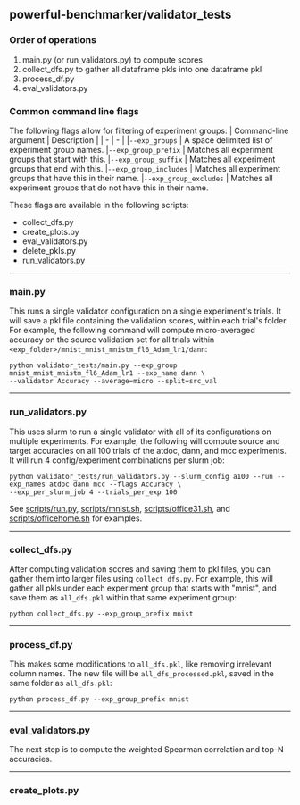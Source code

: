 ## powerful-benchmarker/validator_tests


### Order of operations

1. main.py (or run_validators.py) to compute scores
2. collect_dfs.py to gather all dataframe pkls into one dataframe pkl
3. process_df.py
4. eval_validators.py


### Common command line flags
The following flags allow for filtering of experiment groups:
| Command-line argument | Description |
| - | - |
|`--exp_groups` | A space delimited list of experiment group names.
|`--exp_group_prefix` | Matches all experiment groups that start with this.
|`--exp_group_suffix` | Matches all experiment groups that end with this.
|`--exp_group_includes` | Matches all experiment groups that have this in their name.
|`--exp_group_excludes` | Matches all experiment groups that do not have this in their name.

These flags are available in the following scripts:

- collect_dfs.py
- create_plots.py
- eval_validators.py
- delete_pkls.py
- run_validators.py

---
### main.py

This runs a single validator configuration on a single experiment's trials. It will save a pkl file containing the validation scores, within each trial's folder. For example, the following command will compute micro-averaged accuracy on the source validation set for all trials within `<exp_folder>/mnist_mnist_mnistm_fl6_Adam_lr1/dann`:

```
python validator_tests/main.py --exp_group mnist_mnist_mnistm_fl6_Adam_lr1 --exp_name dann \
--validator Accuracy --average=micro --split=src_val
```

---
### run_validators.py

This uses slurm to run a single validator with all of its configurations on multiple experiments. For example, the following will compute source and target accuracies on all 100 trials of the atdoc, dann, and mcc experiments. It will run 4 config/experiment combinations per slurm job:

```
python validator_tests/run_validators.py --slurm_config a100 --run --exp_names atdoc dann mcc --flags Accuracy \
--exp_per_slurm_job 4 --trials_per_exp 100
```

See [scripts/run.py](https://github.com/KevinMusgrave/powerful-benchmarker/blob/domain-adaptation/validator_tests/scripts/run.py), [scripts/mnist.sh](https://github.com/KevinMusgrave/powerful-benchmarker/blob/domain-adaptation/validator_tests/scripts/mnist.sh), [scripts/office31.sh](https://github.com/KevinMusgrave/powerful-benchmarker/blob/domain-adaptation/validator_tests/scripts/office31.sh), and [scripts/officehome.sh](https://github.com/KevinMusgrave/powerful-benchmarker/blob/domain-adaptation/validator_tests/scripts/officehome.sh) for examples.


---
### collect_dfs.py

After computing validation scores and saving them to pkl files, you can gather them into larger files using `collect_dfs.py`. For example, this will gather all pkls under each experiment group that starts with "mnist", and save them as `all_dfs.pkl` within that same experiment group:

```
python collect_dfs.py --exp_group_prefix mnist
```

---
### process_df.py
This makes some modifications to `all_dfs.pkl`, like removing irrelevant column names. The new file will be `all_dfs_processed.pkl`, saved in the same folder as `all_dfs.pkl`:

```
python process_df.py --exp_group_prefix mnist
```

---
### eval_validators.py
The next step is to compute the weighted Spearman correlation and top-N accuracies.

---
### create_plots.py
